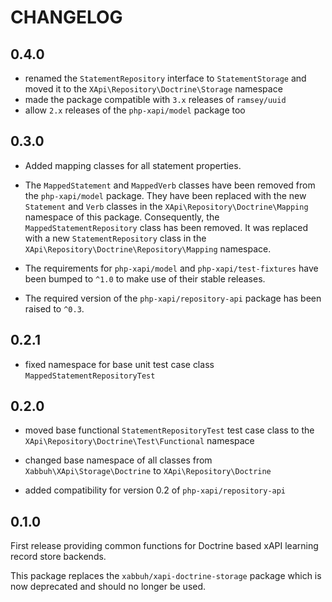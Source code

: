 CHANGELOG
=========

0.4.0
-----

* renamed the `StatementRepository` interface to `StatementStorage` and moved
  it to the `XApi\Repository\Doctrine\Storage` namespace
* made the package compatible with `3.x` releases of `ramsey/uuid`
* allow `2.x` releases of the `php-xapi/model` package too

0.3.0
-----

* Added mapping classes for all statement properties.

* The `MappedStatement` and `MappedVerb` classes have been removed from the
  `php-xapi/model` package. They have been replaced with the new `Statement`
  and `Verb` classes in the `XApi\Repository\Doctrine\Mapping` namespace of
  this package. Consequently, the `MappedStatementRepository` class has been
  removed. It was replaced with a new `StatementRepository` class in the
  `XApi\Repository\Doctrine\Repository\Mapping` namespace.

* The requirements for `php-xapi/model` and `php-xapi/test-fixtures` have
  been bumped to `^1.0` to make use of their stable releases.

* The required version of the `php-xapi/repository-api` package has been
  raised to `^0.3`.

0.2.1
-----

* fixed namespace for base unit test case class `MappedStatementRepositoryTest`

0.2.0
-----

* moved base functional `StatementRepositoryTest` test case class to the
  `XApi\Repository\Doctrine\Test\Functional` namespace

* changed base namespace of all classes from `Xabbuh\XApi\Storage\Doctrine` to
  `XApi\Repository\Doctrine`

* added compatibility for version 0.2 of `php-xapi/repository-api`

0.1.0
-----

First release providing common functions for Doctrine based xAPI learning
record store backends.

This package replaces the `xabbuh/xapi-doctrine-storage` package which is now
deprecated and should no longer be used.
